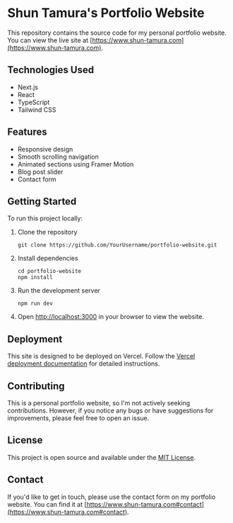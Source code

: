 # Shun Tamura's Portfolio Website

This repository contains the source code for my personal portfolio website. You can view the live site at [https://www.shun-tamura.com](https://www.shun-tamura.com).

## Technologies Used

- Next.js
- React
- TypeScript
- Tailwind CSS

## Features

- Responsive design
- Smooth scrolling navigation
- Animated sections using Framer Motion
- Blog post slider
- Contact form

## Getting Started

To run this project locally:

1. Clone the repository
   ```
   git clone https://github.com/YourUsername/portfolio-website.git
   ```

2. Install dependencies
   ```
   cd portfolio-website
   npm install
   ```

3. Run the development server
   ```
   npm run dev
   ```

4. Open [http://localhost:3000](http://localhost:3000) in your browser to view the website.

## Deployment

This site is designed to be deployed on Vercel. Follow the [Vercel deployment documentation](https://nextjs.org/docs/deployment) for detailed instructions.

## Contributing

This is a personal portfolio website, so I'm not actively seeking contributions. However, if you notice any bugs or have suggestions for improvements, please feel free to open an issue.

## License

This project is open source and available under the [MIT License](LICENSE).

## Contact

If you'd like to get in touch, please use the contact form on my portfolio website. You can find it at [https://www.shun-tamura.com#contact](https://www.shun-tamura.com#contact).